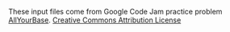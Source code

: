These input files come from Google Code Jam practice problem [AllYourBase](https://code.google.com/codejam/contest/189252/dashboard#s=p0). [Creative Commons Attribution License](http://creativecommons.org/licenses/by/3.0/)

